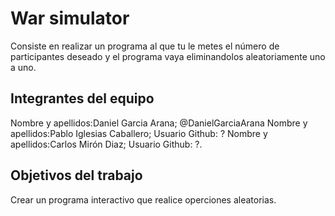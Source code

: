 # War simulator

Consiste en realizar un programa al que tu le metes el número de participantes deseado y el programa vaya eliminandolos aleatoriamente uno a uno.

## Integrantes del equipo


Nombre y apellidos:Daniel Garcia Arana; @DanielGarciaArana
Nombre y apellidos:Pablo Iglesias Caballero; Usuario Github: ?
Nombre y apellidos:Carlos Mirón Diaz; Usuario Github: ?.


## Objetivos del trabajo

Crear un programa interactivo que realice operciones aleatorias.
